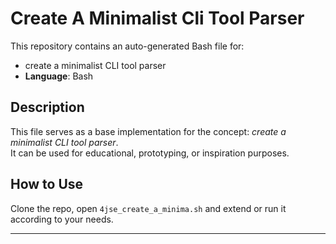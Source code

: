 # Create A Minimalist Cli Tool Parser

This repository contains an auto-generated Bash file for:

- create a minimalist CLI tool parser
- **Language**: Bash

## Description

This file serves as a base implementation for the concept: *create a minimalist CLI tool parser*.  
It can be used for educational, prototyping, or inspiration purposes.

## How to Use

Clone the repo, open `4jse_create_a_minima.sh` and extend or run it according to your needs.

---



